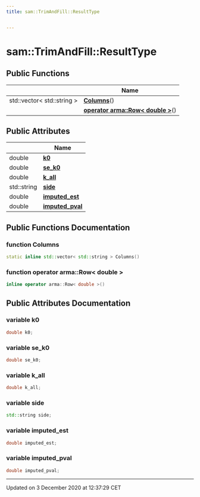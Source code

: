 ```yaml
---
title: sam::TrimAndFill::ResultType


---
```


# sam::TrimAndFill::ResultType



















## Public Functions

|                | Name           |
| -------------- | -------------- |
| std::vector< std::string > | **[Columns](/doxygen/Classes/structsam_1_1_trim_and_fill_1_1_result_type/#function-columns)**()  |
|  | **[operator arma::Row< double >](/doxygen/Classes/structsam_1_1_trim_and_fill_1_1_result_type/#function-operator-armarow<-double->)**()  |


## Public Attributes

|                | Name           |
| -------------- | -------------- |
| double | **[k0](/doxygen/Classes/structsam_1_1_trim_and_fill_1_1_result_type/#variable-k0)**  |
| double | **[se_k0](/doxygen/Classes/structsam_1_1_trim_and_fill_1_1_result_type/#variable-se_k0)**  |
| double | **[k_all](/doxygen/Classes/structsam_1_1_trim_and_fill_1_1_result_type/#variable-k_all)**  |
| std::string | **[side](/doxygen/Classes/structsam_1_1_trim_and_fill_1_1_result_type/#variable-side)**  |
| double | **[imputed_est](/doxygen/Classes/structsam_1_1_trim_and_fill_1_1_result_type/#variable-imputed_est)**  |
| double | **[imputed_pval](/doxygen/Classes/structsam_1_1_trim_and_fill_1_1_result_type/#variable-imputed_pval)**  |














## Public Functions Documentation

### function Columns

```cpp
static inline std::vector< std::string > Columns()
```





























### function operator arma::Row< double >

```cpp
inline operator arma::Row< double >()
```































## Public Attributes Documentation

### variable k0

```cpp
double k0;
```





























### variable se_k0

```cpp
double se_k0;
```





























### variable k_all

```cpp
double k_all;
```





























### variable side

```cpp
std::string side;
```





























### variable imputed_est

```cpp
double imputed_est;
```





























### variable imputed_pval

```cpp
double imputed_pval;
```

































-------------------------------

Updated on  3 December 2020 at 12:37:29 CET